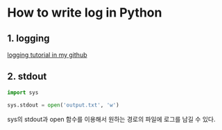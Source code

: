 # How to write log in Python

## 1. logging

[logging tutorial in my github](https://github.com/goodstart57/TIL/blob/master/Python/logging-tutorial.ipynb)



## 2. stdout

```python
import sys

sys.stdout = open('output.txt', 'w')
```

sys의 stdout과 open 함수를 이용해서 원하는 경로의 파일에 로그를 남길 수 있다.

